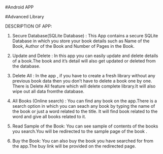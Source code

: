 #Android APP

#Advanced Library

DESCRIPTION OF APP: 

1) Secure Database(SQLite Database) : 
This App contains a secure SQLite Database in which you store your book details such as Name of the Book, Author of the Book and Number of Pages in the Book. 

2) Update and Delete : 
In this app you can easily update and delete details of a book.The book and it’s detail will also get updated or deleted from the database.

3) Delete All : 
In the app , if you have to create a fresh library without any previous book data then you don’t have to delete a book one by one. There is Delete All feature which will delete complete library.It will also wipe out all data fromthe database. 

4) All Books (Online search) : 
You can find any book on the app.There is a search option in which you can seach any book by typing the name of the book or just a word related to the title. It will find book related to the word and give all books related to it. 

5) Read Sample of the Book: 
You can see sample of contents of the books you search.You will be redirected to the sample page of the book . 

6) Buy the Book: 
You can also buy the book you have searched for from the app.The buy link will be provided on the redirected page.
